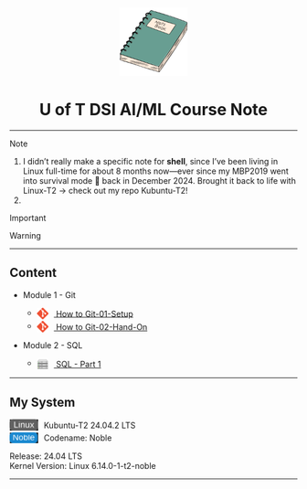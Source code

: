 <p align="center">
  <img src="image/notebook.png" alt="" width="120">
</p>

<h1 align="center">U of T DSI AI/ML Course Note</h1>  

---
> [!NOTE]
> 1. I didn’t really make a specific note for **shell**, since I’ve been living in Linux full-time for about 8 months now—ever since my MBP2019 went into survival mode 🏥 back in December 2024. Brought it back to life with Linux-T2 → check out my repo Kubuntu-T2!
> 2. 

> [!IMPORTANT]  
> 

> [!WARNING]
> 

---
## Content 
- Module 1 - Git  
  - <div align="left">
    <div style="margin: 3px 0;">  
      <img src="image/Git-Icon-1788C.png" alt="Git" width="20" style="vertical-align: middle; margin-right: 6px;">
      <a href="/module_1_git/how_to_Git-01-Setup.md" style="vertical-align: middle;"> 
        &nbsp;How to Git-01-Setup </a>  

  - <div align="left">
    <div style="margin: 3px 0;">  
      <img src="image/Git-Icon-1788C.png" alt="Git" width="20" style="vertical-align: middle; margin-right: 6px;">
      <a href="/module_1_git/how_to_Git-02-guide_ver02.md" style="vertical-align: middle;"> 
      &nbsp;How to Git-02-Hand-On </a>

      </div>
    </div>  


- Module 2 - SQL  
  - <div>
    <div style="margin: 3px 0;">
      <img src="image/server.svg" alt="server" width="20" style="vertical-align: middle; margin-right: 6px;">
      <a href="/module_2_sql/DSI-sql-Part_1.md" style="vertical-align: middle;"> 
      &nbsp;SQL - Part 1
      </a>
    </div>
    </div>  


---
## My System

<div align="left">
  <div style="margin: 2px 0;">
    <img src="image/Linux2.svg" alt="Linux" width="50" style="vertical-align: middle; margin-right: 6px;">
    <span style="vertical-align: middle;">Kubuntu-T2 24.04.2 LTS</span>
  </div>
  <div style="margin: 2px 0;">
    <img src="image/Noble.svg" alt="Noble" width="50" style="vertical-align: middle; margin-right: 6px;">
    <span style="vertical-align: middle;">Codename: Noble</span>
  </div>
</div>  

Release:	24.04 LTS  
Kernel Version: Linux 6.14.0-1-t2-noble


---  

<!-- ### note for shell 

1. When you use sudo, the PATH starts from the root directory /, since that’s where the superuser lives. 👑  
    - Using ./myscript.sh is the safe + explicit way because: It tells the shell (and sudo): “run the file that’s right here in my current directory”. It avoids any ambiguity with other commands that might have the same name somewhere else in $PATH. It works consistently whether you’re running as your user or with sudo. Think of ./ as saying “don’t wander off, just look right under my feet.” 😏 -->
